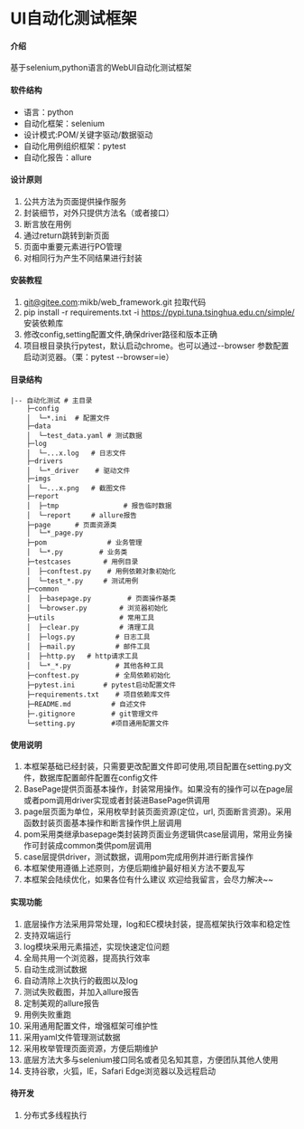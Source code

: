 # UI自动化测试框架

#### 介绍
基于selenium,python语言的WebUI自动化测试框架


#### 软件结构
- 语言：python
- 自动化框架：selenium
- 设计模式:POM/关键字驱动/数据驱动
- 自动化用例组织框架：pytest
- 自动化报告：allure


#### 设计原则
1.  公共方法为页面提供操作服务
2.  封装细节，对外只提供方法名（或者接口）
3.  断言放在用例
4.  通过return跳转到新页面
5.  页面中重要元素进行PO管理
6.  对相同行为产生不同结果进行封装


#### 安装教程
1.  git@gitee.com:mikb/web_framework.git       拉取代码
2.  pip install -r requirements.txt -i https://pypi.tuna.tsinghua.edu.cn/simple/      安装依赖库
3.  修改config,setting配置文件,确保driver路径和版本正确
4.  项目根目录执行pytest，默认启动chrome。也可以通过--browser 参数配置启动浏览器。（栗：pytest --browser=ie）


#### 目录结构
```shell
|-- 自动化测试 # 主目录
    ├─config
    │  └─*.ini	# 配置文件
    ├─data
    │  └─test_data.yaml	# 测试数据
    ├─log
    │  └─...x.log	# 日志文件
    ├─drivers       
    │  └─*_driver    # 驱动文件
    ├─imgs
    │  └─...x.png	# 截图文件
    ├─report
    │  ├─tmp                # 报告临时数据
    │  └─report		# allure报告
    ├─page      # 页面资源类
    │  └─*_page.py
    ├─pom               # 业务管理
    │  └─*.py         # 业务类
    ├─testcases        # 用例目录
    │  ├─conftest.py	# 用例依赖对象初始化
    │  └─test_*.py	   # 测试用例
    ├─common
    │  ├─basepage.py	     # 页面操作基类
    │  └─browser.py        # 浏览器初始化
    ├─utils                # 常用工具
    │  ├─clear.py          # 清理工具
    │  ├─logs.py          # 日志工具
    │  ├─mail.py          # 邮件工具
    │  ├─http.py   # http请求工具
    │  └─*_*.py           # 其他各种工具
    ├─conftest.py         # 全局依赖初始化
    ├─pytest.ini	   # pytest启动配置文件
    ├─requirements.txt    # 项目依赖库文件
    ├─README.md          # 自述文件
    ├─.gitignore         # git管理文件
    └─setting.py         #项目通用配置文件
```


#### 使用说明
1.  本框架基础已经封装，只需要更改配置文件即可使用,项目配置在setting.py文件，数据库配置邮件配置在config文件
2.  BasePage提供页面基本操作，封装常用操作。如果没有的操作可以在page层或者pom调用driver实现或者封装进BasePage供调用
3.  page层页面为单位，采用枚举封装页面资源(定位，url, 页面断言资源)。采用函数封装页面基本操作和断言操作供上层调用
4.  pom采用类继承basepage类封装跨页面业务逻辑供case层调用，常用业务操作可封装成common类供pom层调用
5.  case层提供driver，测试数据，调用pom完成用例并进行断言操作
6.  本框架使用遵循上述原则，方便后期维护最好相关方法不要乱写
4.  本框架会陆续优化，如果各位有什么建议 欢迎给我留言，会尽力解决~~


#### 实现功能
1.  底层操作方法采用异常处理，log和EC模块封装，提高框架执行效率和稳定性
2.  支持双端运行
3.  log模块采用元素描述，实现快速定位问题
4.  全局共用一个浏览器，提高执行效率
5.  自动生成测试数据
6.  自动清除上次执行的截图以及log
7.  测试失败截图，并加入allure报告
8.  定制美观的allure报告
9.  用例失败重跑
10. 采用通用配置文件，增强框架可维护性
11. 采用yaml文件管理测试数据
12. 采用枚举管理页面资源，方便后期维护
13. 底层方法大多与selenium接口同名或者见名知其意，方便团队其他人使用
14. 支持谷歌，火狐，IE，Safari Edge浏览器以及远程启动

#### 待开发
1.  分布式多线程执行


